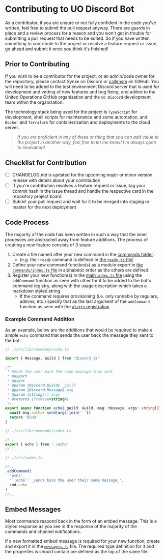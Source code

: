 # Contributing to UO Discord Bot

As a contributor, if you are unsure or not fully confident in the code you've written, feel free to submit the pull request anyway. There are guards in place and a review process for a reason and you won't get in trouble for submitting a pull request that needs to be edited. So if you have written something to contribute to the project or resolve a feature request or issue, go ahead and submit it once you think it's finished!

## Prior to Contributing

If you wish to be a contributor for the project, or an admin/code owner for the repository, please contact Synxe on Discord or [callensm](https://github.com/callensm) on GitHub. You will need to be added to the test environment Discord server that is used for development and vetting of new features and bug fixing, and added to the United Operations GitHub organization and the `UO Discord` development team within the organization.

The technology stack being used for the project is `TypeScript` for development, shell scripts for maintenance and some automation, and `Docker` and `Terraform` for containerization and deployments to the cloud server.

> _If you are proficient in any of these or thing that you can add value to the project in another way, feel free to let me know! I'm always open to innovation!_

## Checklist for Contribution

- [ ] CHANGELOG.md is updated for the upcoming major or minor version release with details about your contribution
- [ ] If you're contribution resolves a feature request or issue, tag your commit hash in the issue thread and handle the respective card in the repository project board
- [ ] Submit your pull request and wait for it to be merged into staging or master for the next deployment

## Code Process

The majority of the code has been written in such a way that the inner processes are abstracted away from feature additions. The process of creating a new feature consists of 3 steps:

1. Create a file named after your new command in the [commands folder](./src/lib/commands).
   - (e.g. the `!ready` command is defined in [the `ready.ts` file](./src/lib/commands/ready.ts))
2. Define your new command function(s) as a module export in [the `commands/index.ts` file](./src/lib/commands/index.ts) in alphabetic order as the others are defined
3. Register your new function(s) in the [main `index.ts` file](./src/index.ts) using the `addCommand` function as seen with other for it to be added to the bot's command registry, along with the usage description which takes a markdown styled string
   - If the command requires provisioning (i.e. only runnable by regulars, admins, etc.) specify that as the last argument of the `addCommand` function as seen with the [`alerts` registration](./src/index.ts)

### Example Command Addition

As an example, below are the additions that would be required to make a simple `echo` command that sends the user back the message they sent to the bot:

```ts
// ./src/lib/commands/echo.ts

import { Message, Guild } from 'discord.js'

/**
 * Sends the user back the same message they sent
 * @export
 * @async
 * @param {Discord.Guild} _guild
 * @param {Discord.Message} msg
 * @param {string[]} args
 * @returns {Promise<string>}
 */
export async function echo(_guild: Guild, msg: Message, args: string[]): Promise<string> {
  await msg.author.send(args.join(' '))
  return 'ECHO'
}
```

```ts
// ./src/lib/commands/index.ts

// ...
export { echo } from './echo'
// ...
```

```ts
// ./src/index.ts

//...
.addCommand(
  'echo',
  '`!echo`: _sends back the user their same message_',
  cmd.echo
)
//...
```

## Embed Messages

Most commands respond back in the form of an embed message. This is a styled response as you see in the response of the majority of the commands and channel notifications.

If a new formatted embed message is required for your new function, create and export it in the [`messages.ts`](./src/lib/messages.ts) file. The required type definition for it and the properties is should contain are defined as the top of the same file.
